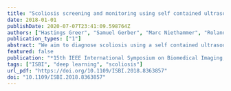 ```yaml
---
title: "Scoliosis screening and monitoring using self contained ultrasound and neural networks"
date: 2018-01-01
publishDate: 2020-07-07T23:41:09.598764Z
authors: ["Hastings Greer", "Samuel Gerber", "Marc Niethammer", "Roland Kwitt", "Matt McCormick", "Deepak Roy Chittajallu", "Neal Siekierski", "Matthew Oetgen", "Kevin Cleary", "Stephen R. Aylward"]
publication_types: ["1"]
abstract: "We aim to diagnose scoliosis using a self contained ultrasound device that does not require significant training to operate. The device knows its angle relative to vertical using an embedded inertial measurement unit, and it estimates its angle relative to a vertebrae using a neural network analysis of its ultrasound images. The composition of those angles defines the angle of a vertebrae from vertical. The maximum difference between vertebrae angles collected from a scan of a spine yields the Cobb angle measure that is used to quantify scoliosis severity."
featured: false
publication: "*15th IEEE International Symposium on Biomedical Imaging, ISBI 2018, Washington, DC, USA, April 4-7, 2018*"
tags: ["ISBI", "deep learning", "scoliosis"]
url_pdf: "https://doi.org/10.1109/ISBI.2018.8363857"
doi: "10.1109/ISBI.2018.8363857"
---
```


